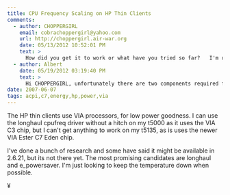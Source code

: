 ```yaml
---
title: CPU Frequency Scaling on HP Thin Clients
comments:
  - author: CHOPPERGIRL
    email: cobrachoppergirl@yahoo.com
    url: http://choppergirl.air-war.org
    date: 05/13/2012 10:52:01 PM
    text: >
      How did you get it to work or what have you tried so far?   I'm running Tiny Core Linux ( Micro Core actually) off a 64gb USB-HDD drive...  on a 5135... as an apache and samba server... and I can't get cpu scaling to work.  It won't recognize the longhaul or acpi driver.  It stays at 400mghz all the time according to cpufreq-info<br/><br/>I installed cpufreq.tsz and cpufreq-utils.tsz with appbrowser (ab) and tried to set them to use various power plans... and tried the different drivers..  intel/amd even... it won't install longhaul or the fall back acpi driver...<br/><br/>The wiki on the 5135 states the Eden 400 mghz can do it (acpi / cpu scaling), and has 8 power states, but so far it won't load the driver for it.<br/><br/><a href="http://en.wikipedia.org/wiki/List_of_VIA_Eden_microprocessors" rel="nofollow">http://en.wikipedia.org/wiki/List_of_VIA_Eden_microprocessors</a><br/><br/>The thing kind of cooks even with all the side panels off, but I guess its alright.  Still would be nice if I could keep it cool as a cucumber, because I only need really 20%-25 of the CPU horsepower... or to set it at 80 mghz or 100 mghz, instead of 400...<br/><br/>With apache, samba, and telnetd running on it, it uses about 64 or so mbs of RAM... of a total of 108... the micro core linux supposedly only using 8mb of that.<br/><br/>Email if you ever play around with it again and find a solution or make any progress...<br/>
  - author: Albert
    date: 05/19/2012 03:19:40 PM
    text: >
      Hi CHOPPERGIRL, unfortunately there are two components required for cpu scaling to work, the CPU has to support it, and the BIOS has to support it. Check your BIOS options, if you can turn it on, sweet, if not, even if the CPU supports it, AFAIK if will be impossible to activate it.
date: 2007-06-07
tags: acpi,c7,energy,hp,power,via
---
```

The HP thin clients use VIA processors, for low power goodness. I can use the longhaul cpufreq driver without a hitch on my t5000 as it uses the VIA C3 chip, but I can't get anything to work on my t5135, as is uses the newer VIA Ester C7 Eden chip.

I've done a bunch of research and some have said it might be available in 2.6.21, but its not there yet. The most promising candidates are longhaul and e_powersaver. I'm just looking to keep the temperature down when possible.

¥

